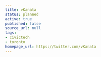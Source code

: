 ```yaml
---
title: vKanata
status: planned
active: true
published: false
source_url: null
tags:
- civictech
- toronto
homepage_url: https://twitter.com/vKanata
---
```



